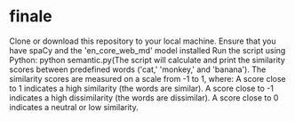 # finale
Clone or download this repository to your local machine.
Ensure that you have spaCy and the 'en_core_web_md' model installed 
Run the script using Python:
python semantic.py(The script will calculate and print the similarity scores between predefined words ('cat,' 'monkey,' and 'banana').
The similarity scores are measured on a scale from -1 to 1, where:
A score close to 1 indicates a high similarity (the words are similar).
A score close to -1 indicates a high dissimilarity (the words are dissimilar).
A score close to 0 indicates a neutral or low similarity.

